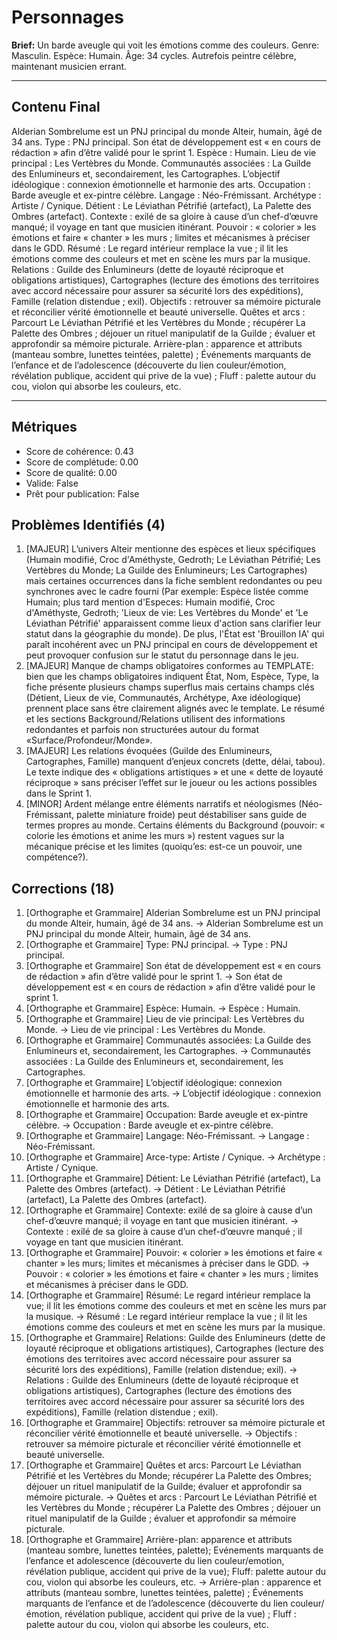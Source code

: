 # Personnages

**Brief:** Un barde aveugle qui voit les émotions comme des couleurs. Genre: Masculin. Espèce: Humain. Âge: 34 cycles. Autrefois peintre célèbre, maintenant musicien errant.

---

## Contenu Final

Alderian Sombrelume est un PNJ principal du monde Alteir, humain, âgé de 34 ans. Type : PNJ principal. Son état de développement est « en cours de rédaction » afin d’être validé pour le sprint 1. Espèce : Humain. Lieu de vie principal : Les Vertèbres du Monde. Communautés associées : La Guilde des Enlumineurs et, secondairement, les Cartographes. L’objectif idéologique : connexion émotionnelle et harmonie des arts. Occupation : Barde aveugle et ex-pintre célèbre. Langage : Néo-Frémissant. Archétype : Artiste / Cynique. Détient : Le Léviathan Pétrifié (artefact), La Palette des Ombres (artefact). Contexte : exilé de sa gloire à cause d’un chef-d’œuvre manqué; il voyage en tant que musicien itinérant. Pouvoir : « colorier » les émotions et faire « chanter » les murs ; limites et mécanismes à préciser dans le GDD. Résumé : Le regard intérieur remplace la vue ; il lit les émotions comme des couleurs et met en scène les murs par la musique. Relations : Guilde des Enlumineurs (dette de loyauté réciproque et obligations artistiques), Cartographes (lecture des émotions des territoires avec accord nécessaire pour assurer sa sécurité lors des expéditions), Famille (relation distendue ; exil). Objectifs : retrouver sa mémoire picturale et réconcilier vérité émotionnelle et beauté universelle. Quêtes et arcs : Parcourt Le Léviathan Pétrifié et les Vertèbres du Monde ; récupérer La Palette des Ombres ; déjouer un rituel manipulatif de la Guilde ; évaluer et approfondir sa mémoire picturale. Arrière-plan : apparence et attributs (manteau sombre, lunettes teintées, palette) ; Événements marquants de l’enfance et de l’adolescence (découverte du lien couleur/émotion, révélation publique, accident qui prive de la vue) ; Fluff : palette autour du cou, violon qui absorbe les couleurs, etc.


---

## Métriques

- Score de cohérence: 0.43
- Score de complétude: 0.00
- Score de qualité: 0.00
- Valide: False
- Prêt pour publication: False

## Problèmes Identifiés (4)

1. [MAJEUR] L’univers Alteir mentionne des espèces et lieux spécifiques (Humain modifié, Croc d'Améthyste, Gedroth; Le Léviathan Pétrifié; Les Vertèbres du Monde; La Guilde des Enlumineurs; Les Cartographes) mais certaines occurrences dans la fiche semblent redondantes ou peu synchrones avec le cadre fourni (Par exemple: Espèce listée comme Humain; plus tard mention d'Especes: Humain modifié, Croc d'Améthyste, Gedroth; 'Lieux de vie: Les Vertèbres du Monde' et 'Le Léviathan Pétrifié' apparaissent comme lieux d'action sans clarifier leur statut dans la géographie du monde). De plus, l'État est 'Brouillon IA' qui paraît incohérent avec un PNJ principal en cours de développement et peut provoquer confusion sur le statut du personnage dans le jeu.
2. [MAJEUR] Manque de champs obligatoires conformes au TEMPLATE: bien que les champs obligatoires indiquent État, Nom, Espèce, Type, la fiche présente plusieurs champs superflus mais certains champs clés (Détient, Lieux de vie, Communautés, Archétype, Axe idéologique) prennent place sans être clairement alignés avec le template. Le résumé et les sections Background/Relations utilisent des informations redondantes et parfois non structurées autour du format «Surface/Profondeur/Monde».
3. [MAJEUR] Les relations évoquées (Guilde des Enlumineurs, Cartographes, Famille) manquent d’enjeux concrets (dette, délai, tabou). Le texte indique des « obligations artistiques » et une « dette de loyauté réciproque » sans préciser l’effet sur le joueur ou les actions possibles dans le Sprint 1.
4. [MINOR] Ardent mélange entre éléments narratifs et néologismes (Néo-Frémissant, palette miniature froide) peut déstabiliser sans guide de termes propres au monde. Certains éléments du Background (pouvoir: « colorie les émotions et anime les murs ») restent vagues sur la mécanique précise et les limites (quoiqu’es: est-ce un pouvoir, une compétence?).

## Corrections (18)

1. [Orthographe et Grammaire] Alderian Sombrelume est un PNJ principal du monde Alteir, humain, âgé de 34 ans. -> Alderian Sombrelume est un PNJ principal du monde Alteir, humain, âgé de 34 ans.
2. [Orthographe et Grammaire] Type: PNJ principal. -> Type : PNJ principal.
3. [Orthographe et Grammaire] Son état de développement est « en cours de rédaction » afin d’être validé pour le sprint 1. -> Son état de développement est « en cours de rédaction » afin d’être validé pour le sprint 1.
4. [Orthographe et Grammaire] Espèce: Humain. -> Espèce : Humain.
5. [Orthographe et Grammaire] Lieu de vie principal: Les Vertèbres du Monde. -> Lieu de vie principal : Les Vertèbres du Monde.
6. [Orthographe et Grammaire] Communautés associées: La Guilde des Enlumineurs et, secondairement, les Cartographes. -> Communautés associées : La Guilde des Enlumineurs et, secondairement, les Cartographes.
7. [Orthographe et Grammaire] L’objectif idéologique: connexion émotionnelle et harmonie des arts. -> L’objectif idéologique : connexion émotionnelle et harmonie des arts.
8. [Orthographe et Grammaire] Occupation: Barde aveugle et ex-pintre célèbre. -> Occupation : Barde aveugle et ex-pintre célèbre.
9. [Orthographe et Grammaire] Langage: Néo-Frémissant. -> Langage : Néo-Frémissant.
10. [Orthographe et Grammaire] Arce-type: Artiste / Cynique. -> Archétype : Artiste / Cynique.
11. [Orthographe et Grammaire] Détient: Le Léviathan Pétrifié (artefact), La Palette des Ombres (artefact). -> Détient : Le Léviathan Pétrifié (artefact), La Palette des Ombres (artefact).
12. [Orthographe et Grammaire] Contexte: exilé de sa gloire à cause d’un chef-d’œuvre manqué; il voyage en tant que musicien itinérant. -> Contexte : exilé de sa gloire à cause d’un chef-d’œuvre manqué ; il voyage en tant que musicien itinérant.
13. [Orthographe et Grammaire] Pouvoir: « colorier » les émotions et faire « chanter » les murs; limites et mécanismes à préciser dans le GDD. -> Pouvoir : « colorier » les émotions et faire « chanter » les murs ; limites et mécanismes à préciser dans le GDD.
14. [Orthographe et Grammaire] Résumé: Le regard intérieur remplace la vue; il lit les émotions comme des couleurs et met en scène les murs par la musique. -> Résumé : Le regard intérieur remplace la vue ; il lit les émotions comme des couleurs et met en scène les murs par la musique.
15. [Orthographe et Grammaire] Relations: Guilde des Enlumineurs (dette de loyauté réciproque et obligations artistiques), Cartographes (lecture des émotions des territoires avec accord nécessaire pour assurer sa sécurité lors des expéditions), Famille (relation distendue; exil). -> Relations : Guilde des Enlumineurs (dette de loyauté réciproque et obligations artistiques), Cartographes (lecture des émotions des territoires avec accord nécessaire pour assurer sa sécurité lors des expéditions), Famille (relation distendue ; exil).
16. [Orthographe et Grammaire] Objectifs: retrouver sa mémoire picturale et réconcilier vérité émotionnelle et beauté universelle. -> Objectifs : retrouver sa mémoire picturale et réconcilier vérité émotionnelle et beauté universelle.
17. [Orthographe et Grammaire] Quêtes et arcs: Parcourt Le Léviathan Pétrifié et les Vertèbres du Monde; récupérer La Palette des Ombres; déjouer un rituel manipulatif de la Guilde; évaluer et approfondir sa mémoire picturale. -> Quêtes et arcs : Parcourt Le Léviathan Pétrifié et les Vertèbres du Monde ; récupérer La Palette des Ombres ; déjouer un rituel manipulatif de la Guilde ; évaluer et approfondir sa mémoire picturale.
18. [Orthographe et Grammaire] Arrière-plan: apparence et attributs (manteau sombre, lunettes teintées, palette); Evénements marquants de l’enfance et adolescence (découverte du lien couleur/emotion, révélation publique, accident qui prive de la vue); Fluff: palette autour du cou, violon qui absorbe les couleurs, etc. -> Arrière-plan : apparence et attributs (manteau sombre, lunettes teintées, palette) ; Événements marquants de l’enfance et de l’adolescence (découverte du lien couleur/émotion, révélation publique, accident qui prive de la vue) ; Fluff : palette autour du cou, violon qui absorbe les couleurs, etc.
